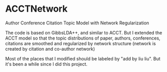 # ACCTNetwork

Author Conference Citation Topic Model with Network Regularization

The code is based on GibbsLDA++, and similar to ACCT. But I extended the ACCT model so that the topic distributions of paper, authors, conferences, citations are smoothed and regularized by network structure (network is created by citation and co-author network)

Most of the places that I modified should be labeled by "add by liu liu". But it's been a while since I did this project.
